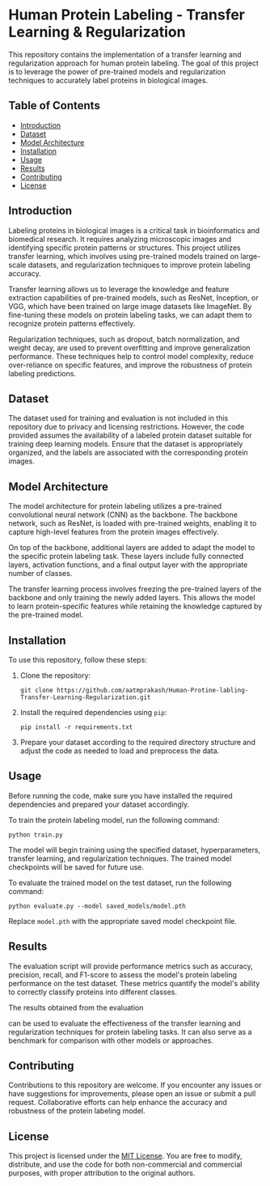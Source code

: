 # Human Protein Labeling - Transfer Learning & Regularization

This repository contains the implementation of a transfer learning and regularization approach for human protein labeling. The goal of this project is to leverage the power of pre-trained models and regularization techniques to accurately label proteins in biological images. 

## Table of Contents

- [Introduction](#introduction)
- [Dataset](#dataset)
- [Model Architecture](#model-architecture)
- [Installation](#installation)
- [Usage](#usage)
- [Results](#results)
- [Contributing](#contributing)
- [License](#license)

## Introduction

Labeling proteins in biological images is a critical task in bioinformatics and biomedical research. It requires analyzing microscopic images and identifying specific protein patterns or structures. This project utilizes transfer learning, which involves using pre-trained models trained on large-scale datasets, and regularization techniques to improve protein labeling accuracy.

Transfer learning allows us to leverage the knowledge and feature extraction capabilities of pre-trained models, such as ResNet, Inception, or VGG, which have been trained on large image datasets like ImageNet. By fine-tuning these models on protein labeling tasks, we can adapt them to recognize protein patterns effectively.

Regularization techniques, such as dropout, batch normalization, and weight decay, are used to prevent overfitting and improve generalization performance. These techniques help to control model complexity, reduce over-reliance on specific features, and improve the robustness of protein labeling predictions.

## Dataset

The dataset used for training and evaluation is not included in this repository due to privacy and licensing restrictions. However, the code provided assumes the availability of a labeled protein dataset suitable for training deep learning models. Ensure that the dataset is appropriately organized, and the labels are associated with the corresponding protein images.

## Model Architecture

The model architecture for protein labeling utilizes a pre-trained convolutional neural network (CNN) as the backbone. The backbone network, such as ResNet, is loaded with pre-trained weights, enabling it to capture high-level features from the protein images effectively.

On top of the backbone, additional layers are added to adapt the model to the specific protein labeling task. These layers include fully connected layers, activation functions, and a final output layer with the appropriate number of classes.

The transfer learning process involves freezing the pre-trained layers of the backbone and only training the newly added layers. This allows the model to learn protein-specific features while retaining the knowledge captured by the pre-trained model.

## Installation

To use this repository, follow these steps:

1. Clone the repository:

   ```
   git clone https://github.com/aatmprakash/Human-Protine-labling-Transfer-Learning-Regularization.git
   ```

2. Install the required dependencies using `pip`:

   ```
   pip install -r requirements.txt
   ```

3. Prepare your dataset according to the required directory structure and adjust the code as needed to load and preprocess the data.

## Usage

Before running the code, make sure you have installed the required dependencies and prepared your dataset accordingly.

To train the protein labeling model, run the following command:

```
python train.py
```

The model will begin training using the specified dataset, hyperparameters, transfer learning, and regularization techniques. The trained model checkpoints will be saved for future use.

To evaluate the trained model on the test dataset, run the following command:

```
python evaluate.py --model saved_models/model.pth
```

Replace `model.pth` with the appropriate saved model checkpoint file.

## Results

The evaluation script will provide performance metrics such as accuracy, precision, recall, and F1-score to assess the model's protein labeling performance on the test dataset. These metrics quantify the model's ability to correctly classify proteins into different classes.

The results obtained from the evaluation

 can be used to evaluate the effectiveness of the transfer learning and regularization techniques for protein labeling tasks. It can also serve as a benchmark for comparison with other models or approaches.

## Contributing

Contributions to this repository are welcome. If you encounter any issues or have suggestions for improvements, please open an issue or submit a pull request. Collaborative efforts can help enhance the accuracy and robustness of the protein labeling model.

## License

This project is licensed under the [MIT License](LICENSE). You are free to modify, distribute, and use the code for both non-commercial and commercial purposes, with proper attribution to the original authors.

